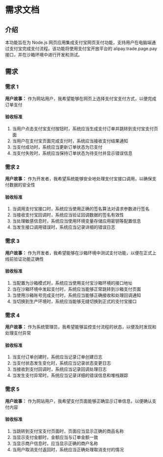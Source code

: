 # 需求文档

## 介绍

本功能旨在为 Node.js 网页应用集成支付宝网页支付功能，支持用户在电脑端通过支付宝完成支付流程。该功能将使用支付宝开放平台的 alipay.trade.page.pay 接口，并在沙箱环境中进行开发和测试。

## 需求

### 需求 1

**用户故事：** 作为网站用户，我希望能够在网页上选择支付宝支付方式，以便完成订单支付

#### 验收标准

1. 当用户点击支付宝支付按钮时，系统应当生成支付订单并跳转到支付宝支付页面
2. 当用户在支付宝页面完成支付时，系统应当接收支付结果通知
3. 当支付成功时，系统应当更新订单状态为已支付
4. 当支付失败时，系统应当保持订单状态为待支付并显示错误信息

### 需求 2

**用户故事：** 作为开发者，我希望系统能够安全地处理支付宝接口调用，以确保支付数据的安全性

#### 验收标准

1. 当调用支付宝接口时，系统应当使用正确的签名算法对请求参数进行签名
2. 当接收支付宝回调时，系统应当验证回调数据的签名有效性
3. 当处理敏感信息时，系统应当使用环境变量存储应用密钥等配置信息
4. 当发生接口调用错误时，系统应当记录详细的错误日志

### 需求 3

**用户故事：** 作为开发者，我希望能够在沙箱环境中测试支付功能，以便在正式上线前验证功能正确性

#### 验收标准

1. 当配置为沙箱模式时，系统应当使用支付宝沙箱环境的接口地址
2. 当在沙箱环境中发起支付时，系统应当能够正常跳转到沙箱支付页面
3. 当使用沙箱账号完成支付时，系统应当能够正确接收和处理回调通知
4. 当切换到生产环境时，系统应当能够无缝切换到正式的支付宝接口

### 需求 4

**用户故事：** 作为系统管理员，我希望能够监控支付流程的状态，以便及时发现和处理支付异常

#### 验收标准

1. 当支付订单创建时，系统应当记录订单创建日志
2. 当支付状态发生变化时，系统应当记录状态变更日志
3. 当接收到支付回调时，系统应当记录回调处理日志
4. 当发生支付异常时，系统应当记录详细的错误信息和堆栈跟踪

### 需求 5

**用户故事：** 作为网站用户，我希望支付页面能够正确显示订单信息，以便确认支付内容

#### 验收标准

1. 当跳转到支付宝支付页面时，页面应当显示正确的商品名称
2. 当显示支付金额时，金额应当与订单金额一致
3. 当显示商户信息时，应当显示正确的商户名称
4. 当用户取消支付返回时，系统应当正确处理取消支付的情况